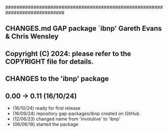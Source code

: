 #############################################################################
##
##  CHANGES.md        GAP package `ibnp'         Gareth Evans & Chris Wensley
##  
##  Copyright (C) 2024: please refer to the COPYRIGHT file for details.
##
##  CHANGES to the 'ibnp' package 

## 0.00 -> 0.11  (16/10/24) 

 * (16/10/24) ready for first release
 * (16/09/24) repository gap-packages/ibnp created on GitHub
 * (12/06/23) changed name from 'involutive' to 'ibnp' 
 * (06/06/18) started the package 
